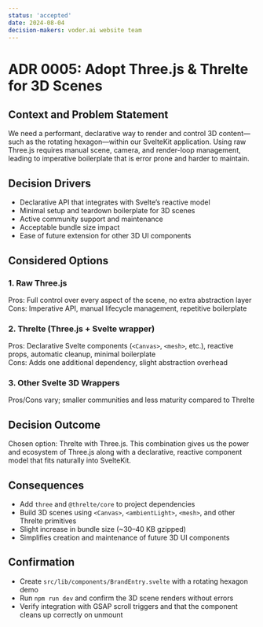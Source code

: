 ```yaml
---
status: 'accepted'
date: 2024-08-04
decision-makers: voder.ai website team
---
```


# ADR 0005: Adopt Three.js & Threlte for 3D Scenes

## Context and Problem Statement

We need a performant, declarative way to render and control 3D content—such as the rotating hexagon—within our SvelteKit application. Using raw Three.js requires manual scene, camera, and render-loop management, leading to imperative boilerplate that is error prone and harder to maintain.

## Decision Drivers

- Declarative API that integrates with Svelte’s reactive model
- Minimal setup and teardown boilerplate for 3D scenes
- Active community support and maintenance
- Acceptable bundle size impact
- Ease of future extension for other 3D UI components

## Considered Options

### 1. Raw Three.js

Pros: Full control over every aspect of the scene, no extra abstraction layer  
Cons: Imperative API, manual lifecycle management, repetitive boilerplate

### 2. Threlte (Three.js + Svelte wrapper)

Pros: Declarative Svelte components (`<Canvas>`, `<mesh>`, etc.), reactive props, automatic cleanup, minimal boilerplate  
Cons: Adds one additional dependency, slight abstraction overhead

### 3. Other Svelte 3D Wrappers

Pros/Cons vary; smaller communities and less maturity compared to Threlte

## Decision Outcome

Chosen option: Threlte with Three.js. This combination gives us the power and ecosystem of Three.js along with a declarative, reactive component model that fits naturally into SvelteKit.

## Consequences

- Add `three` and `@threlte/core` to project dependencies
- Build 3D scenes using `<Canvas>`, `<ambientLight>`, `<mesh>`, and other Threlte primitives
- Slight increase in bundle size (~30–40 KB gzipped)
- Simplifies creation and maintenance of future 3D UI components

## Confirmation

- Create `src/lib/components/BrandEntry.svelte` with a rotating hexagon demo
- Run `npm run dev` and confirm the 3D scene renders without errors
- Verify integration with GSAP scroll triggers and that the component cleans up correctly on unmount

